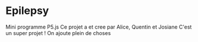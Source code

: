# Epilepsy
 Mini programme P5.js
Ce projet a et cree par Alice, Quentin et Josiane
C'est un super projet !
On ajoute plein de choses
